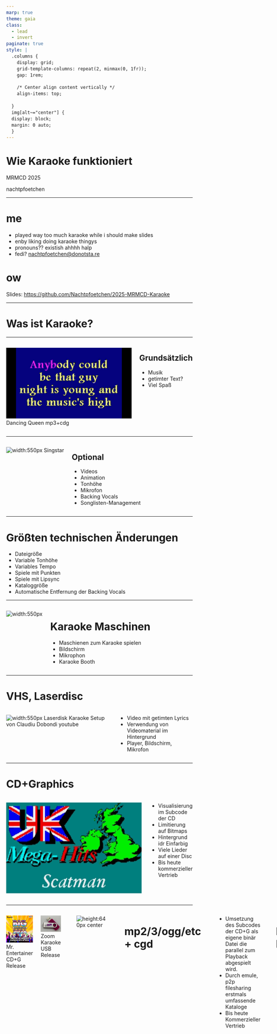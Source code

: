 ```yaml
---
marp: true
theme: gaia
class:
  - lead
  - invert
paginate: true
style: |
  .columns {
    display: grid;
    grid-template-columns: repeat(2, minmax(0, 1fr));
    gap: 1rem;

    /* Center align content vertically */
    align-items: top;
  
  }
  img[alt~="center"] {
  display: block;
  margin: 0 auto;
  }
---
```

<!-- class: lead -->
# Wie Karaoke funktioniert

MRMCD 2025

nachtpfoetchen

---
<!-- class: default -->
# me
- played way too much karaoke while i should make slides
- enby liking doing karaoke thingys
- pronouns?? existish ahhhh halp
- fedi? nachtpfoetchen@donotsta.re
# ow
Slides: https://github.com/Nachtpfoetchen/2025-MRMCD-Karaoke

---
<!-- class: lead -->
# Was ist Karaoke?

---
<!-- class: default -->
<div class="columns">
<div>

![width:550px](Bilder/karaoke_demo_01.png)
Dancing Queen mp3+cdg
</div>
<div>

## Grundsätzlich
- Musik
- getimter Text?
- Viel Spaß
</div>
</div>

---
<!-- class: default -->
<div class="columns">
<div>

![width:550px](https://upload.wikimedia.org/wikipedia/en/f/f1/SingStar_screenshot.JPG)
Singstar
</div>
<div>

## Optional
- Videos
- Animation
- Tonhöhe
- Mikrofon
- Backing Vocals
- Songlisten-Management
</div>
</div>

---
# Größten technischen Änderungen

- Dateigröße
- Variable Tonhöhe
- Variables Tempo
- Spiele mit Punkten
- Spiele mit Lipsync
- Kataloggröße
- Automatische Entfernung der Backing Vocals

---
<!-- class: default -->
<div class="columns">
<div>

![width:550px](https://preview.redd.it/ld373rm65uo61.jpg?width=1080&crop=smart&auto=webp&s=bdf5dc4ecacd34cbcf2df1c90490ee5ab94774d4)
</div>

<div>

 # Karaoke Maschinen

- Maschienen zum Karaoke spielen
- Bildschirm
- Mikrophon
- Karaoke Booth
  </div>
</div>

---
<!-- class: default -->

# VHS, Laserdisc
<div class="columns">
<div>

![width:550px](https://i.ytimg.com/vi/TWRcpqAt57c/maxresdefault.jpg)
Laserdisk Karaoke Setup von Claudiu Dobondi youtube
</div>

<div>

- Video mit getimten Lyrics
- Verwendung von Videomaterial im Hintergrund
- Player, Bildschirm, Mikrofon
</div>
</div>

---

# CD+Graphics

<div class="columns">
<div>

![width:550px](Bilder/Bildschirmfoto_20250912_131731.png)
</div>

<div>

- Visualisierung im Subcode der CD
- Limitierung auf Bitmaps
- Hintergrund idr Einfarbig
- Viele Lieder auf einer Disc
- Bis heute kommerzieller Vertrieb

</div>
</div>

---

<div class="columns">

![height:400px center](Bilder/mr_entertainer_2024.jpg)
Mr. Entertainer CD+G Release

![height:400px center](Bilder/zoom_karaoke_2024_usb.jpg)
Zoom Karaoke USB Release



---


![height:640px center](https://external-preview.redd.it/OFpQaevzXLbM3gm0EyYpWbbN6cHBoQuW58QFwxrmtoE.jpg?width=1080&crop=smart&auto=webp&s=2f95a0d2b30a730b3d3b0a8a631d9d0bb29fe9f8)


---

# mp2/3/ogg/etc + cgd

<div class="columns">
<div>

![width:550px](Bilder/Screenshot_2025-09-12_at_13-24-05_Feature_Films.png)
</div>

<div>

- Umsetzung des Subcodes der CD+G als eigene binär Datei die parallel zum Playback abgespielt wird.
- Durch emule, p2p filesharing erstmals umfassende Kataloge
- Bis heute Kommerzieller Vertrieb
</div>
</div>

---

# Midi Karaoke

<div class="columns">
<div>

![height:450px](Bilder/Bildschirmfoto_20250912_163429.png)
</div>

- Lied wird in MIDI nach programmiert
- getimte Lyrics werden zum midi hinzugefügt
- kleine Dateigröße

---

![height:500 center](Bilder/Bildschirmfoto_20250912_174026.png)
Karaoke version: Medley ABBA - Medley Covers - Custom Backing Track MP3

---

# Spielekonsolen (Auswahl)

| Jahr | Konsole | Markt | Erweiterung | 
| --- | --- | --- | --- |
| 1987 | Famicon | Japan | Karaoke Studio |  
| 1992 | Sega Mega-CD | Japan | Sega Mega-CD Karaoke |
| 2004 | PS2 | Europe, Oceania | SingStar |
| 2014 | C64 | Worldwide |  International Karaoke+ |

---
<div class="columns">
<div>

![width:500 center](https://www.k-yen-team.fr/wp-content/uploads/2011/05/dckara.jpg)
Dreamcast Karaoke Erweiterung
[https://www.k-yen-team.fr/karaoke-sur-sega-dreamcast/]
</div>
<div>

![width:400 center](Bilder/famicom-karaoke-studio-1588187170-86.webp)
famicon Erweiterung

---

![width:800 center](https://www.lemon64.com/assets/images/games/screens/international_karaoke_plus/international_karaoke_plus_03.png)
C64 International Karaoke+

---
 
 # Singstar

<div class="columns">
<div>

![width:550px](https://upload.wikimedia.org/wikipedia/en/f/f1/SingStar_screenshot.JPG)

</div>
<div>

 - Release 2004
 - Weiterentwicklung des Spielprinzips durch Score
 - Große Verbreitung in Europa
 - teilweise Exklusive Videos
 - teilweise orginale Songs

</div>
</div>

---

# Ultrastar
<div class="columns">
<div>

![width:550px](https://upload.wikimedia.org/wikipedia/commons/b/b4/Ultrastar_082_pre-alpha_01.jpg)
Gameplay usdx 0.8.2

</div>

- Nachbau der Mechaniken von Singstar
- Große Community, Tooling, Torrents. etc. für Songs
- Offenes Format zur Erstellung von Songs

---

# Projekte um Ultrastar

| Jahr | Open Source|  Projektname |
| --- | --- | --- |
| 2004 | ja (ursprünglich) | Ultrastar |
| 2007 | ja | Performous |
| 2007 | ja | Ultrastar Deluxe | 
| 2009 | ja | Yass Karaoke Editor |
| 2011 | ja | Fork Ultrastar World Party |
| 2020 | ja | Ultra Star Play |
| 2023 | nein | Melody Mania |

---
<!-- class: lead -->
![width:760px](Bilder/Allkaraokeparty.png)

---
<!-- class: default -->

# Cloud

<div class="columns">
<div>

![width:550px](Bilder/karafun_console.png)

</div>

<div>

- Karafun
- Spotify
- Apple Music
- youtube
- smule
- Starmaker
</div>

</div>

---

# Just Sing

- 2016 PS4 XBox 1
- Weiterentwicklung des Spielprinzips durch Lipsync über einen Smartphone Companion / Kinect / Playstation Camera

# Let's Sing

 - Ähnliches Spielprinzip wie Singstar, just sing
 - Erster Release 2012 auf Wii

---

# Karaoke Mugen

![width:800px center ](https://mugen.karaokes.moe/images/presentation.png)

---

# Karaoke Player linux

- mp3+cdg support in ffmpeg
- Spivak
- Ultrastar*
- Webbrowser (All Karaoke party, youtube, karafun, etc)
- Konsolenemulation
- Karaoke Mugen

---

# Karaoke Suchmaschienen

<div class="columns">
<div>

![width:200px](https://www.karaokenerds.com/Content/Images/rev1.png)

![width:200px](https://karatrack.com/wp-content/uploads/2022/07/Karatrack-logo.png)

![width:200px](http://www.icroons.com/images/logos/iCroons_400w.jpg)

</div>

<div>

- https://www.karaokenerds.com/
- http://www.icroons.com/
- https://karatrack.com
- https://db.openkj.org/

</div>

</div>

---

# Hardware

<div class="columns">
<div>

![height:500px](Bilder/Bildschirmfoto_20250913_112654.png)

</div>
<div>

- Mikrofon bei Bedarf
- Mixer
- Spzielle Karaoke Hardware / Software kann ggf Tonhöhe und Tempo variieren
- Bildschirm
- Boxen

</div>
</div>

---

# Bild-Quellen

[4] https://en.wikipedia.org/wiki/File:SingStar_screenshot.JPG#/media/File:SingStar_screenshot.JPG
[6] https://www.reddit.com/r/crt/comments/mbnngq/found_this_crt_karaoke_system_at_a_goodwill_didnt/#lightbox
